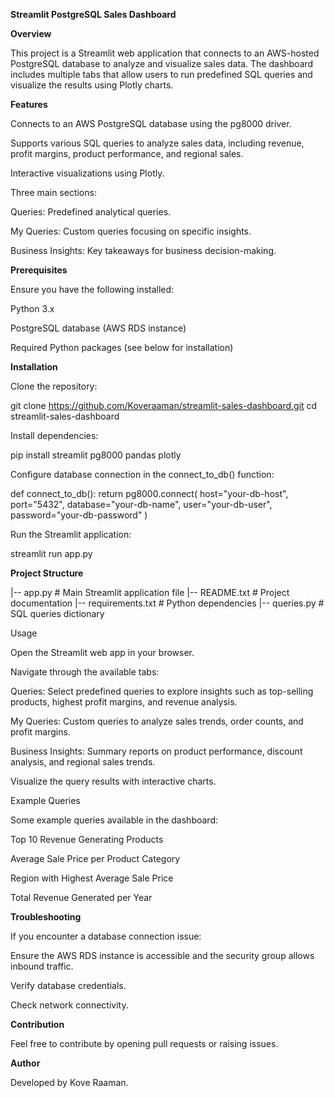 **Streamlit PostgreSQL Sales Dashboard**

**Overview**

This project is a Streamlit web application that connects to an AWS-hosted PostgreSQL database to analyze and visualize sales data. The dashboard includes multiple tabs that allow users to run predefined SQL queries and visualize the results using Plotly charts.

**Features**

Connects to an AWS PostgreSQL database using the pg8000 driver.

Supports various SQL queries to analyze sales data, including revenue, profit margins, product performance, and regional sales.

Interactive visualizations using Plotly.

Three main sections:

Queries: Predefined analytical queries.

My Queries: Custom queries focusing on specific insights.

Business Insights: Key takeaways for business decision-making.

**Prerequisites**

Ensure you have the following installed:

Python 3.x

PostgreSQL database (AWS RDS instance)

Required Python packages (see below for installation)

**Installation**

Clone the repository:

git clone https://github.com/Koveraaman/streamlit-sales-dashboard.git
cd streamlit-sales-dashboard

Install dependencies:

pip install streamlit pg8000 pandas plotly

Configure database connection in the connect_to_db() function:

def connect_to_db():
    return pg8000.connect(
        host="your-db-host",
        port="5432",
        database="your-db-name",
        user="your-db-user",
        password="your-db-password"
    )

Run the Streamlit application:

streamlit run app.py

**Project Structure**

|-- app.py                 # Main Streamlit application file
|-- README.txt             # Project documentation
|-- requirements.txt       # Python dependencies
|-- queries.py             # SQL queries dictionary

Usage

Open the Streamlit web app in your browser.

Navigate through the available tabs:

Queries: Select predefined queries to explore insights such as top-selling products, highest profit margins, and revenue analysis.

My Queries: Custom queries to analyze sales trends, order counts, and profit margins.

Business Insights: Summary reports on product performance, discount analysis, and regional sales trends.

Visualize the query results with interactive charts.

Example Queries

Some example queries available in the dashboard:

Top 10 Revenue Generating Products

Average Sale Price per Product Category

Region with Highest Average Sale Price

Total Revenue Generated per Year

**Troubleshooting**

If you encounter a database connection issue:

Ensure the AWS RDS instance is accessible and the security group allows inbound traffic.

Verify database credentials.

Check network connectivity.

**Contribution**

Feel free to contribute by opening pull requests or raising issues.

**Author**

Developed by Kove Raaman.

